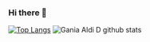 ### Hi there 👋

[![Top Langs](https://github-readme-stats.vercel.app/api/top-langs/?username=ganiaaldi&langs_count=5&show_icons=true&theme=radical)](https://github.com/anuraghazra/github-readme-stats)
![Gania Aldi D github stats](https://github-readme-stats.vercel.app/api?username=ganiaaldi&show_icons=true&theme=radical&include_all_commits=true&count_private=true)

<!--
**ganiaaldi/ganiaaldi** is a ✨ _special_ ✨ repository because its `README.md` (this file) appears on your GitHub profile.

Here are some ideas to get you started:

- 🔭 I’m currently working on ...
- 🌱 I’m currently learning ...
- 👯 I’m looking to collaborate on ...
- 🤔 I’m looking for help with ...
- 💬 Ask me about ...
- 📫 How to reach me: ...
- 😄 Pronouns: ...
- ⚡ Fun fact: ...
-->
